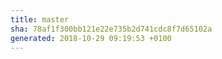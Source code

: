```yaml
---
title: master
sha: 78af1f300bb121e22e735b2d741cdc8f7d65102a
generated: 2018-10-29 09:19:53 +0100
---
```

